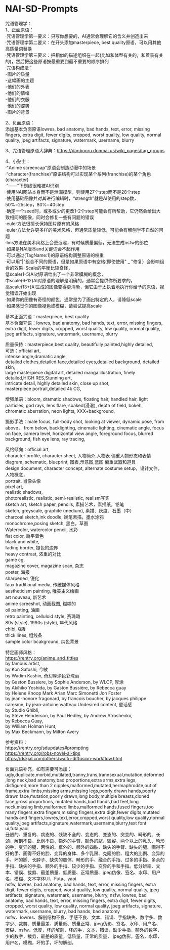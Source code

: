 # NAI-SD-Prompts
咒语管理学：  
1、正面原语：  
·咒语管理学第一要义：只写你想要的，AI通常会理解它的含义并创造出来  
·咒语管理学第二要义：在开头添加masterpiece, best quality原语，可以用其他高质量词替换  
·咒语管理学第三要义：把相似的描述组织在一起(比如和体型有关的，和着装有关的)，然后把这些原语按最重要到最不重要的顺序排列  
·咒语构成法：  
-图片的质量  
-这幅画的主题  
-他们的外表  
-他们的情绪  
-他们的衣服  
-他们的姿势  
-图片的背景  

2、负面原语：  
添加基本负面原语lowres, bad anatomy, bad hands, text, error, missing fingers, extra digit, fewer digits, cropped, worst quality, low quality, normal quality, jpeg artifacts, signature, watermark, username, blurry  

3、咒语管理原语大辞典：https://danbooru.donmai.us/wiki_pages/tag_groups  

4、小贴士：  
·"Anime screencap"原语会制造动漫中的场景  
·“character\(franchise\)”原语结构可以实现某个系列(franchise)的某个角色(character)  
·“——”下划线很难被AI识别  
·使用NAI网站本身而不是泄漏模型，则使用27个step而不是28个step  
·使用基础图像并对其进行编辑时，“strength”就是AI使用的step数，50%=25step，80%=40step  
·确定一个seed时，或多或少的更改1-2个step可能会有所帮助，它仍然会给出大致相同的图像，同时会修复一些有问题的错误  
·euler方法很擅长保持图片原有的风格  
·euler方法允许更多样的美术风格，但通常质量较低，可能会有解刨学不自然的问题  
·lms方法在美术风格上会更涩涩，有时候质量偏低，无法生成nsfw的部位  
·如果是NAI版本and关键词会不起作用  
·可以通过(TagName:1)的原语结构调整原语的权重  
·可以用"|"组合不同的原语，但是如果原语中有空格(即使使用" _ "修复）会影响组合的效果
·Scale的平衡比较奇怪，  
低scale(1-5)AI对原语给出了一个非常模糊的概念，  
中scale(6-12)AI对原语的理解是明确的，通常会提供你所要求的，  
高scale(13+)AI生成的图像变得更清晰，但它由于太执着地执行你给予的原语，视觉错误开始出现  
·如果你的图像有奇怪的颜色，通常是为了画出特定的人，请降低scale  
·如果感觉你的图像褪色或模糊，请尝试提高scale  

基本正面咒语：masterpiece, best quality  
基本负面咒语：lowres, bad anatomy, bad hands, text, error, missing fingers, extra digit, fewer digits, cropped, worst quality, low quality, normal quality, jpeg artifacts, signature, watermark, username, blurry  

质量保持：masterpiece,best quality, beautifully painted,highly detailed,  
可选：official art,  
intense angle,dramatic angle,  
detailed clothes,detailed face,detailed eyes,detailed background, detailed skin,  
large masterpiece digital art, detailed manga illustration, finely detailed,HIGH RES,Stunning art,  
intricate detail, highly detailed skin, close up shot,  
masterpiece portrait,detailed 4k CG,  

增强单语：bloom, dramatic shadows, floating hair, handled hair, light particles, god rays, lens flare, soaked(浸湿), depth of field, bokeh, chromatic aberration, neon lights, XXX+background,  

摄影手法：male focus, full-body shot, looking at viewer, dynamic pose, from above， from below, backlighting, cinematic lighting, cinematic angle, focus on face, camera level, horizontal view angle, foreground focus, blurred background, fish eye lens, ray tracing,  

风格倾向：official art,   
character profile,  character sheet, 人物简介,人物表  偏重人物形态和表情  
diagram, schematic, blueprint, 图表,示意图,蓝图  偏重武器和道具  
design document, character concept, alternate costume setup，设计文件，人物概念，  
portrait, 肖像头像  
pixel art,  
realistic shadows,  
photorealistic, realistic, semi-realistic, realism写实  
sketch art, sketch paper, pencils, 素描艺术，素描纸，铅笔  
sketch, greyscale, graphite (medium), 素描、灰度、石墨（中）  
charcoal sketch,ink doodle, 炭笔素描，墨水涂鸦  
monochrome,posing sketch, 黑白，草图  
Watercolor, watercolor pencil, 水彩  
flat color, 扁平着色  
black and white,  
fading border, 褪色的边界  
heavy contrast, 浓重的对比  
game cg,   
magazine cover, magazine scan, 杂志  
poster, 海报  
sharpened, 锐化  
faux traditional media, 传统媒体风格  
aestheticism painting, 唯美主义绘画  
art nouveau, 新艺术  
anime screeshot, 动画截图, 糊糊的  
oil painting, 油画  
retro painting, celluloid style, 赛璐璐  
80s (style), 1990s (style), 年代风格  
chibi, Q版  
thick lines, 粗线条  
sample color bcakground, 纯色背景  

特定画师风格：  
https://rentry.org/anime_and_titties  
by famous artist,  
by Kon Satoshi, 今敏  
by Wadim Kashin, 奇幻厚涂色彩瑰丽  
by Gaston Bussiere, by Sophie Anderson, by WLOP, 厚涂  
by Akihiko Yoshida, by Gaston Bussière, by Rebecca guay  
by Helene Knoop Mark Arian Marc Simonetti Jon Foster  
by jean-honore fragonard, by francois boucher, by jacques philippe caresme, by jean-antoine watteau Undesired content, 童话感  
by Studio Ghibli,  
by Steve Henderson, by Paul Hedley, by Andrew Atroshenko,  
by Rebecca Guay,  
by William Holman Hunt,  
by Max Beckmann, by Milton Avery  

参考资料：  
https://rentry.org/sdupdates#prompting  
https://rentry.org/robs-novel-ai-tips  
https://dskjal.com/others/waifu-diffusion-workflow.html

负面咒语补充，如有需要可添加：  
ugly,duplicate,morbid,mutilated,tranny,trans,trannsexual,mutation,deformed,long neck,bad anatomy,bad proportions,extra arms,extra legs, disfigured,more than 2 nipples,malformed,mutated,hermaphrodite,out of frame,extra limbs,missing arms,missing legs,poorly drawn hands,poorty drawn face,mutation,poorly drawn,long body,multiple breasts,cloned face,gross proportions, mutated hands,bad hands,bad feet,long neck,missing limb,malformed limbs,malformed hands,fused fingers,too many fingers,extra fingers,missing fingers,extra digit,fewer digits,mutated hands and fingers,lowres,text,error,cropped,worst quality,low quality,normal quality,jpeg artifacts,signature,watermark,username,blurry,text font ui,futa,yaoi  
丑陋的、重复的、病态的、残缺不全的、变态的、变态的、突变的、畸形的、长颈、解剖不良、比例不良、额外的手臂、额外的腿、毁容、两个以上的乳头、畸形的手、变异的腿、两性的、框外的、额外的四肢、缺失的手臂、缺失的腿、画得不好的手、画得不好的脸、变异的身体、多个乳房、克隆的脸、粗大的比例、变异的手、坏的脚、长脖子、缺失的肢体、畸形的手、融合的手指、过多的手指、多余的手指、缺失的手指、额外的手指、较少的手指、变异的手和手指。低分辨率、文本、错误、裁剪、最差质量、低质量、正常质量、jpeg伪像、签名、水印、用户名、模糊、文本字体UI、Futa、yaoi  
 nsfw, lowres, bad anatomy, bad hands, text, error, missing fingers, extra digit, fewer digits, cropped, worst quality, low quality, normal quality, jpeg artifacts, signature, watermark, username, blurry, nsfw, lowres, bad anatomy, bad hands, text, error, missing fingers, extra digit, fewer digits, cropped, worst quality, low quality, normal quality, jpeg artifacts, signature, watermark, username, blurry, bad hands, bad anatomy  
nsfw、lowres、解剖结构不良、手感不良、文本、错误、手指缺失、数字多、数字少、裁剪、质量最差、质量低、质量正常、jpeg伪影、签名、水印、用户名、模糊、nsfw、低度，坏的解剖，坏的手，文本，错误，缺少手指，额外的数字，少的数字，裁剪，最差的质量，低质量，正常的质量， jpeg伪影，签名，水印，用户名，模糊，坏的手，坏的解剖，  

